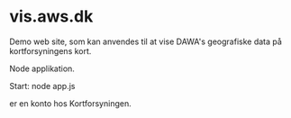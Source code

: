 # vis.aws.dk
Demo web site, som kan anvendes til at vise DAWA's geografiske data på kortforsyningens kort.

Node applikation.

Start: node app.js <username> <password>

<username> er en konto hos Kortforsyningen.

